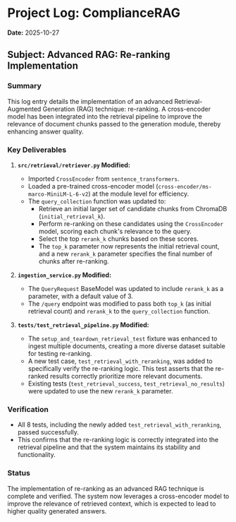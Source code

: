 # Project Log: ComplianceRAG

**Date:** 2025-10-27

## Subject: Advanced RAG: Re-ranking Implementation

### Summary

This log entry details the implementation of an advanced Retrieval-Augmented Generation (RAG) technique: re-ranking. A cross-encoder model has been integrated into the retrieval pipeline to improve the relevance of document chunks passed to the generation module, thereby enhancing answer quality.

### Key Deliverables

1.  **`src/retrieval/retriever.py` Modified:**
    *   Imported `CrossEncoder` from `sentence_transformers`.
    *   Loaded a pre-trained cross-encoder model (`cross-encoder/ms-marco-MiniLM-L-6-v2`) at the module level for efficiency.
    *   The `query_collection` function was updated to:
        *   Retrieve an initial larger set of candidate chunks from ChromaDB (`initial_retrieval_k`).
        *   Perform re-ranking on these candidates using the `CrossEncoder` model, scoring each chunk's relevance to the query.
        *   Select the top `rerank_k` chunks based on these scores.
        *   The `top_k` parameter now represents the initial retrieval count, and a new `rerank_k` parameter specifies the final number of chunks after re-ranking.

2.  **`ingestion_service.py` Modified:**
    *   The `QueryRequest` BaseModel was updated to include `rerank_k` as a parameter, with a default value of 3.
    *   The `/query` endpoint was modified to pass both `top_k` (as initial retrieval count) and `rerank_k` to the `query_collection` function.

3.  **`tests/test_retrieval_pipeline.py` Modified:**
    *   The `setup_and_teardown_retrieval_test` fixture was enhanced to ingest multiple documents, creating a more diverse dataset suitable for testing re-ranking.
    *   A new test case, `test_retrieval_with_reranking`, was added to specifically verify the re-ranking logic. This test asserts that the re-ranked results correctly prioritize more relevant documents.
    *   Existing tests (`test_retrieval_success`, `test_retrieval_no_results`) were updated to use the new `rerank_k` parameter.

### Verification

*   All 8 tests, including the newly added `test_retrieval_with_reranking`, passed successfully.
*   This confirms that the re-ranking logic is correctly integrated into the retrieval pipeline and that the system maintains its stability and functionality.

### Status

The implementation of re-ranking as an advanced RAG technique is complete and verified. The system now leverages a cross-encoder model to improve the relevance of retrieved context, which is expected to lead to higher quality generated answers.
